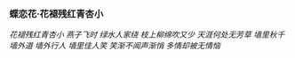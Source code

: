 ### 蝶恋花·花褪残红青杏小
*花褪残红青杏小* *燕子飞时* *绿水人家绕* *枝上柳绵吹又少* *天涯何处无芳草*
*墙里秋千墙外道* *墙外行人* *墙里佳人笑* *笑渐不闻声渐悄* *多情却被无情恼*
